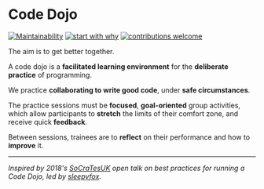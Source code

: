 # Code Dojo 
[![Maintainability](https://api.codeclimate.com/v1/badges/074a86924170499a3aad/maintainability)](https://codeclimate.com/github/stevepetcu/code-dojo/maintainability)
[![start with why](https://img.shields.io/badge/start%20with-why%3F-brightgreen.svg?style=flat)](http://www.ted.com/talks/simon_sinek_how_great_leaders_inspire_action)
[![contributions welcome](https://img.shields.io/badge/contributions-welcome-brightgreen.svg?style=flat)](https://github.com/dwyl/esta/issues)

The aim is to get better together.

A code dojo is a **facilitated learning environment** for the **deliberate practice** of programming.

We practice **collaborating to write good code**, under **safe circumstances**. 

The practice sessions must be **focused**, **goal-oriented** group activities, which allow participants to **stretch** the limits of their comfort zone, and receive quick **feedback**.

Between sessions, trainees are to **reflect** on their performance and how to **improve** it.

<hr>

*Inspired by 2018's <a target="_blank" href="http://socratesuk.org/">SoCraTesUK</a> open talk on best practices for running a Code Dojo, led by <a target="_blank" href="https://github.com/sleepyfox/code-dojo-39">sleepyfox</a>.*

